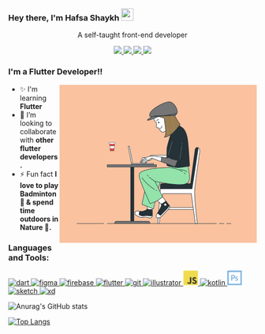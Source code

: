 ### Hey there, I'm  Hafsa Shaykh <img src="https://media.giphy.com/media/hvRJCLFzcasrR4ia7z/giphy.gif" height="25px" width="25px">
<div align="center">
<p align="center">A self-taught front-end developer</p>
<a href="https://twitter.com/shaikhhafsa215">
    <img src="https://img.shields.io/badge/Twitter-1DA1F2?style=for-the-badge&logo=twitter&logoColor=white" />
</a>

<a href="https://www.instagram.com/hafsashaikh200/">
    <img src="https://img.shields.io/badge/Instagram-E4405F?style=for-the-badge&logo=instagram&logoColor=white" />
</a>
  
<a href="https://www.linkedin.com/in/hafsa-shaikh-0276561b4/">
    <img src="https://img.shields.io/badge/linkedin-%230077B5.svg?&style=for-the-badge&logo=linkedin&logoColor=white" />
</a>  
  
<a href="https://www.facebook.com/noorfatima.shaikh.56829">
    <img src="https://img.shields.io/badge/Facebook-1877F2?style=for-the-badge&logo=facebook&logoColor=white" />
</a>
</div>

### I'm a Flutter Developer!!

<img align="right" alt="GIF" src="code.gif" width="400" height="320" />  

- ✨ I'm learning **Flutter**
- 👯 I’m looking to collaborate with **other flutter developers.**
- ⚡ Fun fact **I love to play Badminton 🏸 & spend time outdoors in Nature 🌴.**

</p> 

<h3 align="left">Languages and Tools:</h3>
<p align="left"> <a href="https://dart.dev" target="_blank" rel="noreferrer"> <img src="https://www.vectorlogo.zone/logos/dartlang/dartlang-icon.svg" alt="dart" width="30" height="30"/> </a> <a href="https://www.figma.com/" target="_blank" rel="noreferrer"> <img src="https://www.vectorlogo.zone/logos/figma/figma-icon.svg" alt="figma" width="30" height="30"/> </a> <a href="https://firebase.google.com/" target="_blank" rel="noreferrer"> <img src="https://www.vectorlogo.zone/logos/firebase/firebase-icon.svg" alt="firebase" width="30" height="30"/> </a> <a href="https://flutter.dev" target="_blank" rel="noreferrer"> <img src="https://www.vectorlogo.zone/logos/flutterio/flutterio-icon.svg" alt="flutter" width="30" height="30"/> </a> <a href="https://git-scm.com/" target="_blank" rel="noreferrer"> <img src="https://www.vectorlogo.zone/logos/git-scm/git-scm-icon.svg" alt="git" width="30" height="30"/> </a> <a href="https://www.adobe.com/in/products/illustrator.html" target="_blank" rel="noreferrer"> <img src="https://www.vectorlogo.zone/logos/adobe_illustrator/adobe_illustrator-icon.svg" alt="illustrator" width="30" height="30"/> </a> <a href="https://developer.mozilla.org/en-US/docs/Web/JavaScript" target="_blank" rel="noreferrer"> <img src="https://raw.githubusercontent.com/devicons/devicon/master/icons/javascript/javascript-original.svg" alt="javascript" width="30" height="30"/> </a> <a href="https://kotlinlang.org" target="_blank" rel="noreferrer"> <img src="https://www.vectorlogo.zone/logos/kotlinlang/kotlinlang-icon.svg" alt="kotlin" width="30" height="30"/> </a> <a href="https://www.photoshop.com/en" target="_blank" rel="noreferrer"> <img src="https://raw.githubusercontent.com/devicons/devicon/master/icons/photoshop/photoshop-line.svg" alt="photoshop" width="30" height="30"/> </a> <a href="https://www.sketch.com/" target="_blank" rel="noreferrer"> <img src="https://www.vectorlogo.zone/logos/sketchapp/sketchapp-icon.svg" alt="sketch" width="30" height="30"/> </a> <a href="https://www.adobe.com/products/xd.html" target="_blank" rel="noreferrer"> <img src="https://cdn.worldvectorlogo.com/logos/adobe-xd.svg" alt="xd" width="30" height="30"/> </a> </p>

![Anurag's GitHub stats](https://github-readme-stats.vercel.app/api?username=hafsaasaleem&show_icons=true&theme=radical)

[![Top Langs](https://github-readme-stats.vercel.app/api/top-langs/?username=hafsaasaleem&layout=compact)](https://github.com/hafsaasaleem/github-readme-stats)

